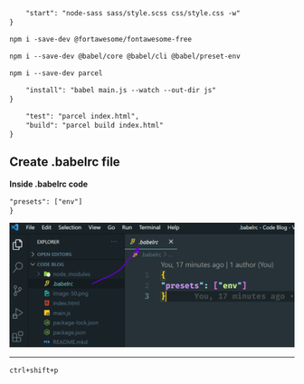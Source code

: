 ```"scripts": {
    "start": "node-sass sass/style.scss css/style.css -w"
}
```
```Font Awesome
npm i -save-dev @fortawesome/fontawesome-free
```
```Transpile js in Babel
npm i --save-dev @babel/core @babel/cli @babel/preset-env
```
```Install Parcel 
npm i --save-dev parcel
```
```"scripts": {
    "install": "babel main.js --watch --out-dir js"
}
```

```"scripts": {
    "test": "parcel index.html",
    "build": "parcel build index.html"
}
```
**Create .babelrc file**
------------------------------------------
**Inside .babelrc code**

```{
"presets": ["env"]    
}
```

![babelrc](./babelrc.png)

----------
```run css Autoprefix
ctrl+shift+p
```